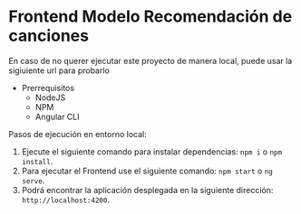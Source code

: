 # Frontend Modelo Recomendación de canciones

En caso de no querer ejecutar este proyecto de manera local, puede usar la sigiuiente url para probarlo

- Prerrequisitos
  - NodeJS
  - NPM
  - Angular CLI

Pasos de ejecución en entorno local:

1. Ejecute el siguiente comando para instalar dependencias: `npm i` o `npm install`.
2. Para ejecutar el Frontend use el siguiente comando: `npm start` o `ng serve`.
3. Podrá encontrar la aplicación desplegada en la siguiente dirección: `http://localhost:4200`.
